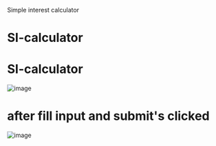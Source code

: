 Simple interest calculator
# SI-calculator
# SI-calculator
![image](https://user-images.githubusercontent.com/76677528/145707301-359a31b7-f4e9-4127-b33f-ee007c50fd9d.png)
# after fill input and submit's clicked
![image](https://user-images.githubusercontent.com/76677528/145707345-40e16a44-2e55-46da-be3d-c1c79bc30039.png)



